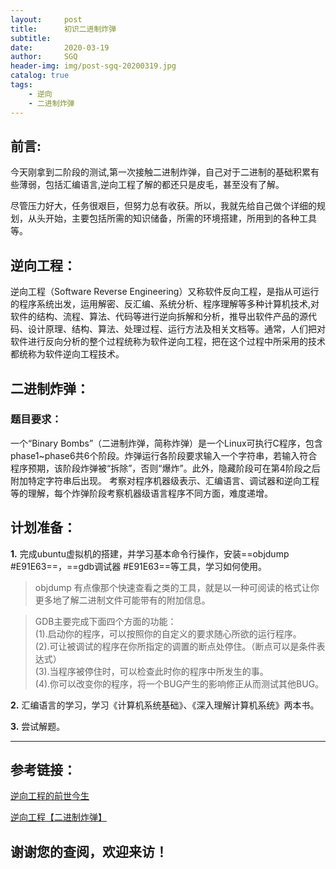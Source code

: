 ```yaml
---
layout:     post
title:      初识二进制炸弹
subtitle:   
date:       2020-03-19
author:     SGQ
header-img: img/post-sgq-20200319.jpg
catalog: true
tags:
    - 逆向
    - 二进制炸弹
---
```


## 前言:
   
  今天刚拿到二阶段的测试,第一次接触二进制炸弹，自己对于二进制的基础积累有些薄弱，包括汇编语言,逆向工程了解的都还只是皮毛，甚至没有了解。
 
  尽管压力好大，任务很艰巨，但努力总有收获。所以，我就先给自己做个详细的规划，从头开始，主要包括所需的知识储备，所需的环境搭建，所用到的各种工具等。



## 逆向工程：

   逆向工程（Software Reverse Engineering）又称软件反向工程，是指从可运行的程序系统出发，运用解密、反汇编、系统分析、程序理解等多种计算机技术,对软件的结构、流程、算法、代码等进行逆向拆解和分析，推导出软件产品的源代码、设计原理、结构、算法、处理过程、运行方法及相关文档等。通常，人们把对软件进行反向分析的整个过程统称为软件逆向工程，把在这个过程中所采用的技术都统称为软件逆向工程技术。

##  二进制炸弹：

###   题目要求：

   ⼀个“Binary Bombs”（⼆进制炸弹，简称炸弹）是⼀个Linux可执⾏C程序，包含phase1~phase6共6个阶段。炸弹运⾏各阶段要求输⼊⼀个字符串，若输⼊符合程序预期，该阶段炸弹被“拆除”，否则“爆炸”。此外，隐藏阶段可在第4阶段之后附加特定字符串后出现。
   考察对程序机器级表⽰、汇编语⾔、调试器和逆向⼯程等的理解，每个炸弹阶段考察机器级语⾔程序不同⽅⾯，难度递增。 


##   计划准备：



   **1.** 完成ubuntu虚拟机的搭建，并学习基本命令行操作，安装==objdump #E91E63==，==gdb调试器 #E91E63==等工具，学习如何使用。





   >objdump 有点像那个快速查看之类的工具，就是以一种可阅读的格式让你更多地了解二进制文件可能带有的附加信息。


   >GDB主要完成下面四个方面的功能：<br>
   (1).启动你的程序，可以按照你的自定义的要求随心所欲的运行程序。<br>
   (2).可让被调试的程序在你所指定的调置的断点处停住。（断点可以是条件表达式）<br>
   (3).当程序被停住时，可以检查此时你的程序中所发生的事。<br>
  (4).你可以改变你的程序，将一个BUG产生的影响修正从而测试其他BUG。



  **2.**  汇编语言的学习，学习《计算机系统基础》、《深⼊理解计算机系统》两本书。



   **3.** 尝试解题。



















***

## 参考链接：

[逆向工程的前世今生](https://blog.csdn.net/huidurelease/article/details/65440501)

[逆向工程【二进制炸弹】](http://ishiker.com/ArtInfo/44868.html)

## 谢谢您的查阅，欢迎来访！